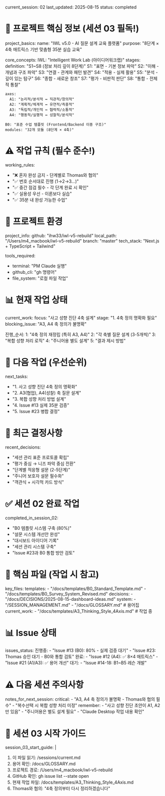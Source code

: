 current_session: 02
last_updated: 2025-08-15
status: completed

# 🎯 프로젝트 핵심 정보 (세션 03 필독!)
project_basics:
  name: "IWL v5.0 - AI 질문 설계 교육 플랫폼"
  purpose: "8단계 × 4축 매트릭스 기반 맞춤형 35분 실습 교육"
  
  core_concepts:
    IWL: "Intelligent Work Lab (아이디어워크랩)"
    stages: 
      definition: "S1~S8 (정보 처리 깊이 8단계)"
      S1: "표면 - 기본 정보 파악"
      S2: "이해 - 개념과 구조 파악"
      S3: "연결 - 관계와 패턴 발견"
      S4: "적용 - 실제 활용"
      S5: "분석 - 깊이 있는 탐구"
      S6: "종합 - 새로운 창조"
      S7: "평가 - 비판적 판단"
      S8: "통합 - 전체적 통찰"
    
    axes:
      A1: "논리적/분석적 ↔ 직관적/창의적"
      A2: "계획적/체계적 ↔ 유연적/즉흥적"
      A3: "독립적/개인적 ↔ 협력적/소통적"
      A4: "행동적/실행적 ↔ 성찰적/분석적"
    
    B0: "표준 수업 템플릿 (Frontend/Backend 이중 구조)"
    modules: "32개 모듈 (8단계 × 4축)"

# ⚠️ 작업 규칙 (필수 준수!)
working_rules:
  - "❌ 혼자 완성 금지 - 단계별로 Thomas와 협의"
  - "✅ 번호 순서대로 진행 (1→2→3...)"
  - "✅ 중간 점검 필수 - 각 단계 완료 시 확인"
  - "✅ 실용성 우선 - 이론보다 실습"
  - "✅ 35분 내 완성 가능한 수업"

# 🔧 프로젝트 환경
project_info:
  github: "ihw33/iwl-v5-rebuild"
  local_path: "/Users/m4_macbook/iwl-v5-rebuild"
  branch: "master"
  tech_stack: "Next.js + TypeScript + Tailwind"
  
tools_required:
  - terminal: "PM Claude 실행"
  - github_cli: "gh 명령어"
  - file_system: "로컬 파일 작업"

# 📊 현재 작업 상태
current_work:
  focus: "사고 성향 진단 4축 설계"
  stage: "1. 4축 정의 명확화 필요"
  blocking_issue: "A3, A4 축 정의가 불명확"
  
  진행_순서:
    1: "4축 정의 재정립 (특히 A3, A4)"
    2: "각 축별 질문 설계 (3-5개씩)"
    3: "복합 성향 처리 로직"
    4: "주니어용 별도 설계"
    5: "결과 제시 방법"

# 🎯 다음 작업 (우선순위)
next_tasks:
  - "1. 사고 성향 진단 4축 정의 명확화"
  - "2. A3(협업), A4(성찰) 축 질문 설계"
  - "3. 복합 성향 처리 방법 설계"
  - "4. Issue #13 실제 35분 검증"
  - "5. Issue #23 병합 결정"

# 📝 최근 결정사항
recent_decisions:
  - "세션 관리 표준 프로토콜 확립"
  - "평가 중심 → 니즈 파악 중심 전환"
  - "단계별 적응형 설문 (2-5단계)"
  - "주니어 보호자 설문 필수화"
  - "객관식 + 시각적 카드 방식"

# ✅ 세션 02 완료 작업
completed_in_session_02:
  - "B0 템플릿 시스템 구축 (80%)"
  - "설문 시스템 개선안 완성"
  - "대시보드 아이디어 기록"
  - "세션 관리 시스템 구축"
  - "Issue #23과 B0 통합 방안 검토"

# 📁 핵심 파일 (작업 시 참고)
key_files:
  templates:
    - "/docs/templates/B0_Standard_Template.md"
    - "/docs/templates/B0_Survey_System_Revised.md"
  decisions:
    - "/docs/DECISIONS/2025-08-15-dashboard-ideas.md"
  system:
    - "/SESSION_MANAGEMENT.md"
    - "/docs/GLOSSARY.md"  # 용어집
  current_work:
    - "/docs/templates/A3_Thinking_Style_4Axis.md"  # 작업 중

# 📊 Issue 상태
issues_status:
  진행중:
    - "Issue #13 (B0): 80% - 실제 검증 대기"
    - "Issue #23: Thomas 승인 대기 - B0와 통합 검토"
  완료:
    - "Issue #12 (A4): ✅ 8×4 매트릭스"
    - "Issue #21 (A1/A3): ✅ 용어 개선"
  대기:
    - "Issue #14-18: B1~B5 레슨 개발"

# ⚠️ 다음 세션 주의사항
notes_for_next_session:
  critical:
    - "A3, A4 축 정의가 불명확 - Thomas와 협의 필수"
    - "복수선택 시 복합 성향 처리 미정"
  remember:
    - "사고 성향 진단 초안이 A1, A2만 있음"
    - "주니어용은 별도 설계 필요"
    - "Claude Desktop 작업 내용 확인"

# 🚀 세션 03 시작 가이드
session_03_start_guide: |
  1. 이 파일 읽기: /sessions/current.md
  2. 용어 확인: /docs/GLOSSARY.md
  3. 프로젝트 경로: /Users/m4_macbook/iwl-v5-rebuild
  4. GitHub 확인: gh issue list --state open
  5. 현재 작업 파일: /docs/templates/A3_Thinking_Style_4Axis.md
  6. Thomas와 협의: "4축 정의부터 다시 정리하겠습니다"
